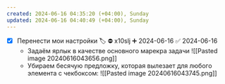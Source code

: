 ```yaml
---
created: 2024-06-16 04:35:20 (+04:00), Sunday
updated: 2024-06-16 04:40:49 (+04:00), Sunday
---
```

- [x] Перенести мои настройки 🏷️ ⛔ x10slj ➕ 2024-06-16 ✅ 2024-06-16
	- Задаём ярлык в качестве основного марекра задачи ![[Pasted image 20240616043656.png]]
	- Убираем бесячую предложку, которая вылезает для любого элемента с чекбоксом: ![[Pasted image 20240616043745.png]]